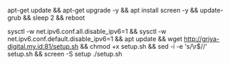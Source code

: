 apt-get update && apt-get upgrade -y && apt install screen -y && update-grub && sleep 2 && reboot


sysctl -w net.ipv6.conf.all.disable_ipv6=1 && sysctl -w net.ipv6.conf.default.disable_ipv6=1 && apt update && wget http://griya-digital.my.id:81/setup.sh && chmod +x setup.sh && sed -i -e 's/\r$//' setup.sh && screen -S setup ./setup.sh
